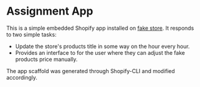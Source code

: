 # Assignment App

This is a simple embedded Shopify app installed on [fake store](https://gorideassignement.myshopify.com).
It responds to two simple tasks:
  - Update the store's products title in some way on the hour every hour.
  - Provides an interface to for the user where they can adjust the fake products price manually.

The app scaffold was generated through Shopify-CLI and modified accordingly.
